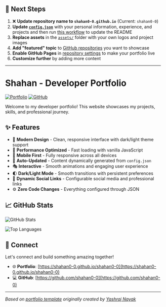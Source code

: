 ## 🚀 Next Steps

1. ❌ **Update repository name to `shahan0-0.github.io`** (Current: `shahan0-0`)
2. **Update [`config.json`](https://github.com/shahan0-0/shahan0-0/blob/main/config.json)** with your personal information, experience, and projects and then run [this workflow](https://github.com/shahan0-0/shahan0-0/actions/workflows/update-readme.yml) to update the README
3. **Replace assets** in the [`assets/`](https://github.com/shahan0-0/shahan0-0/tree/main/assets/) folder with your own logos and project images
4. **Add "featured" topic** to [GitHub repositories](https://github.com/shahan0-0?tab=repositories) you want to showcase
5. **Enable GitHub Pages** in [repository settings](https://github.com/shahan0-0/shahan0-0/settings/pages) to make your portfolio live
6. **Customize further** by adding more content

---

# Shahan - Developer Portfolio

<div align="left">
  
[![Portfolio](https://img.shields.io/badge/🌐_Visit_Portfolio-Live-brightgreen?style=for-the-badge)](https://shahan0-0.github.io/shahan0-0)
[![GitHub](https://img.shields.io/badge/GitHub-Profile-181717?style=for-the-badge&logo=github)](https://github.com/shahan0-0)

</div>

Welcome to my developer portfolio! This website showcases my projects, skills, and professional journey.

## ✨ Features

- 🎨 **Modern Design** - Clean, responsive interface with dark/light theme support
- 🚀 **Performance Optimized** - Fast loading with vanilla JavaScript
- 📱 **Mobile First** - Fully responsive across all devices
- 🔄 **Auto-Updated** - Content dynamically generated from `config.json`
- 🎭 **Interactive** - Smooth animations and engaging user experience
- 🌓 **Dark/Light Mode** - Smooth transitions with persistent preferences
- 🔗 **Dynamic Social Links** - Configurable social media and professional links
- ⚙️ **Zero Code Changes** - Everything configured through JSON

## 📈 GitHub Stats

<div align="left">

![GitHub Stats](https://github-readme-stats.vercel.app/api?username=shahan0-0&theme=dark&hide_border=true&include_all_commits=true&count_private=true)

![Top Languages](https://github-readme-stats.vercel.app/api/top-langs/?username=shahan0-0&theme=dark&hide_border=true&include_all_commits=true&count_private=true&layout=compact)

</div>

## 🤝 Connect

Let's connect and build something amazing together!

- 🌐 **Portfolio**: [https://shahan0-0.github.io/shahan0-0](https://shahan0-0.github.io/shahan0-0)
- 💻 **GitHub**: [https://github.com/shahan0-0](https://github.com/shahan0-0)

---

*Based on [portfolio template](https://github.com/yashrajnayak/developer-portfolio) originally created by [Yashraj Nayak](https://github.com/yashrajnayak)*